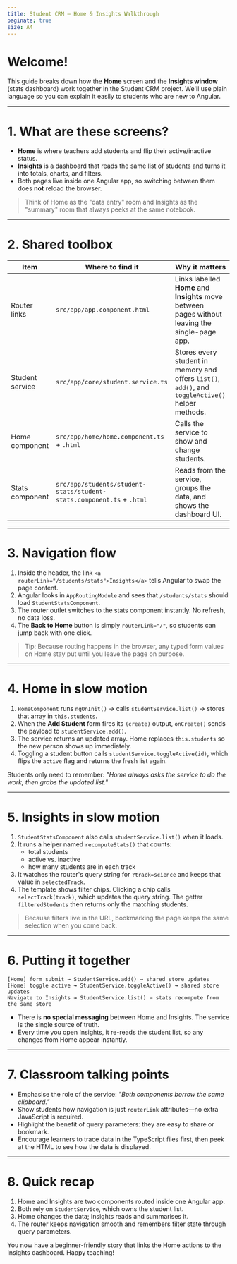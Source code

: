 ```yaml
---
title: Student CRM — Home & Insights Walkthrough
paginate: true
size: A4
---
```


# Welcome!

This guide breaks down how the **Home** screen and the **Insights window** (stats dashboard) work together in the Student CRM project. We'll use plain language so you can explain it easily to students who are new to Angular.

---

# 1. What are these screens?

- **Home** is where teachers add students and flip their active/inactive status.
- **Insights** is a dashboard that reads the same list of students and turns it into totals, charts, and filters.
- Both pages live inside one Angular app, so switching between them does **not** reload the browser.

> Think of Home as the "data entry" room and Insights as the "summary" room that always peeks at the same notebook.

---

# 2. Shared toolbox

| Item | Where to find it | Why it matters |
| --- | --- | --- |
| Router links | `src/app/app.component.html` | Links labelled **Home** and **Insights** move between pages without leaving the single-page app. |
| Student service | `src/app/core/student.service.ts` | Stores every student in memory and offers `list()`, `add()`, and `toggleActive()` helper methods. |
| Home component | `src/app/home/home.component.ts` + `.html` | Calls the service to show and change students. |
| Stats component | `src/app/students/student-stats/student-stats.component.ts` + `.html` | Reads from the service, groups the data, and shows the dashboard UI. |

---

# 3. Navigation flow

1. Inside the header, the link `<a routerLink="/students/stats">Insights</a>` tells Angular to swap the page content.
2. Angular looks in `AppRoutingModule` and sees that `/students/stats` should load `StudentStatsComponent`.
3. The router outlet switches to the stats component instantly. No refresh, no data loss.
4. The **Back to Home** button is simply `routerLink="/"`, so students can jump back with one click.

> Tip: Because routing happens in the browser, any typed form values on Home stay put until you leave the page on purpose.

---

# 4. Home in slow motion

1. `HomeComponent` runs `ngOnInit()` → calls `studentService.list()` → stores that array in `this.students`.
2. When the **Add Student** form fires its `(create)` output, `onCreate()` sends the payload to `studentService.add()`.
3. The service returns an updated array. Home replaces `this.students` so the new person shows up immediately.
4. Toggling a student button calls `studentService.toggleActive(id)`, which flips the `active` flag and returns the fresh list again.

Students only need to remember: *"Home always asks the service to do the work, then grabs the updated list."*

---

# 5. Insights in slow motion

1. `StudentStatsComponent` also calls `studentService.list()` when it loads.
2. It runs a helper named `recomputeStats()` that counts:
   - total students
   - active vs. inactive
   - how many students are in each track
3. It watches the router's query string for `?track=science` and keeps that value in `selectedTrack`.
4. The template shows filter chips. Clicking a chip calls `selectTrack(track)`, which updates the query string. The getter `filteredStudents` then returns only the matching students.

> Because filters live in the URL, bookmarking the page keeps the same selection when you come back.

---

# 6. Putting it together

```text
[Home] form submit → StudentService.add() → shared store updates
[Home] toggle active → StudentService.toggleActive() → shared store updates
Navigate to Insights → StudentService.list() → stats recompute from the same store
```

- There is **no special messaging** between Home and Insights. The service is the single source of truth.
- Every time you open Insights, it re-reads the student list, so any changes from Home appear instantly.

---

# 7. Classroom talking points

- Emphasise the role of the service: *"Both components borrow the same clipboard."*
- Show students how navigation is just `routerLink` attributes—no extra JavaScript is required.
- Highlight the benefit of query parameters: they are easy to share or bookmark.
- Encourage learners to trace data in the TypeScript files first, then peek at the HTML to see how the data is displayed.

---

# 8. Quick recap

1. Home and Insights are two components routed inside one Angular app.
2. Both rely on `StudentService`, which owns the student list.
3. Home changes the data; Insights reads and summarises it.
4. The router keeps navigation smooth and remembers filter state through query parameters.

You now have a beginner-friendly story that links the Home actions to the Insights dashboard. Happy teaching!

